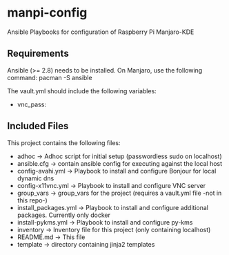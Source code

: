 # manpi-config
Ansible Playbooks for configuration of Raspberry Pi Manjaro-KDE


## Requirements

Ansible (>= 2.8) needs to be installed. On Manjaro, use the following command:
pacman -S ansible

The vault.yml should include the following variables:
- vnc_pass: 

## Included Files

This project contains the following files:
- adhoc                 -> Adhoc script for initial setup (passwordless sudo on localhost)
- ansible.cfg           -> contain ansible config for executing against the local host
- config-avahi.yml      -> Playbook to install and configure Bonjour for local dynamic dns
- config-x11vnc.yml     -> Playbook to install and configure VNC server
- group_vars            -> group_vars for the project (requires a vault.yml file -not in this repo-)
- install_packages.yml  -> Playbook to install and configure additional packages. Currently only docker
- install-pykms.yml     -> Playbook to install and configure py-kms
- inventory             -> Inventory file for this project (only containing localhost)
- README.md             -> This file
- template              -> directory containing jinja2 templates
